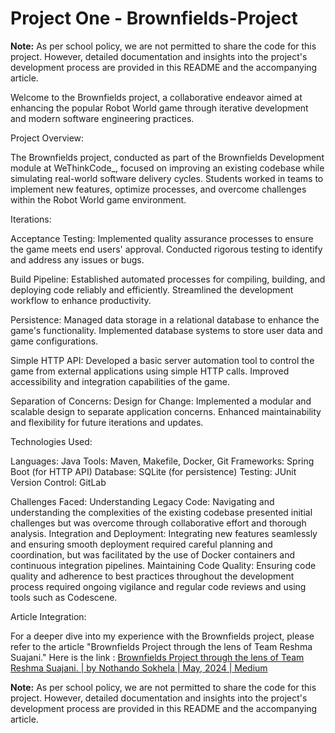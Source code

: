 
# Project One - Brownfields-Project

**Note:** As per school policy, we are not permitted to share the code for this project. However, detailed documentation and insights into the project's development process are provided in this README and the accompanying article.

Welcome to the Brownfields project, a collaborative endeavor aimed at enhancing the popular Robot World game through iterative development and modern software engineering practices.

Project Overview:

The Brownfields project, conducted as part of the Brownfields Development module at WeThinkCode_, focused on improving an existing codebase while simulating real-world software delivery cycles. Students worked in teams to implement new features, optimize processes, and overcome challenges within the Robot World game environment.


Iterations:

Acceptance Testing:
  Implemented quality assurance processes to ensure the game meets end users' approval.
  Conducted rigorous testing to identify and address any issues or bugs.

Build Pipeline:
  Established automated processes for compiling, building, and deploying code reliably and efficiently.
  Streamlined the development workflow to enhance productivity.

Persistence:
  Managed data storage in a relational database to enhance the game's functionality.
  Implemented database systems to store user data and game configurations.
  
	
Simple HTTP API:
  Developed a basic server automation tool to control the game from external applications using simple HTTP calls.
  Improved accessibility and integration capabilities of the game.

Separation of Concerns: Design for Change:
  Implemented a modular and scalable design to separate application concerns.
  Enhanced maintainability and flexibility for future iterations and updates.

Technologies Used:

Languages: Java
  Tools: Maven, Makefile, Docker, Git
  Frameworks: Spring Boot (for HTTP API)
  Database: SQLite (for persistence)
  Testing: JUnit
  Version Control: GitLab

Challenges Faced:
  Understanding Legacy Code: Navigating and understanding the complexities of the existing codebase presented initial challenges but was overcome through collaborative effort and thorough analysis.
  Integration and Deployment: Integrating new features seamlessly and ensuring smooth deployment required careful planning and coordination, but was facilitated by the use of Docker containers and continuous integration pipelines.
  Maintaining Code Quality: Ensuring code quality and adherence to best practices throughout the development process required ongoing vigilance and regular code reviews and using tools such as Codescene.

Article Integration:

  For a deeper dive into my experience with the Brownfields project, please refer to the article "Brownfields Project through the lens of Team Reshma Suajani."
  Here is the link : [Brownfields Project through the lens of Team Reshma Suajani. | by Nothando Sokhela | May, 2024 | Medium](https://medium.com/@nosokhe022/brownfields-project-through-the-lens-of-team-reshma-suajani-b1d0523fe946)

**Note:** As per school policy, we are not permitted to share the code for this project. However, detailed documentation and insights into the project's development process are provided in this README and the accompanying article.
